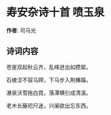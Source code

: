 # 寿安杂诗十首 喷玉泉

**作者**: 司马光

## 诗词内容

苍崖双起秋云齐，乱峰迸出如攒犀。

石棱涩不容马蹄，下马步入荆榛蹊。

瀑泉沃雪拖白霓，落潭横引成清溪。

老木长藤咫尺迷，兴阑欲出忘东西。


